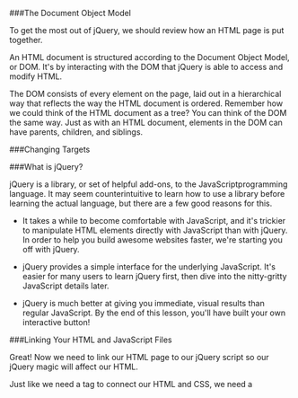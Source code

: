###The Document Object Model


To get the most out of jQuery, we should review how an HTML page is put together.

An HTML document is structured according to the Document Object Model, or DOM. It's by interacting with the DOM that jQuery is able to access and modify HTML.

The DOM consists of every element on the page, laid out in a hierarchical way that reflects the way the HTML document is ordered. Remember how we could think of the HTML document as a tree? You can think of the DOM the same way. Just as with an HTML document, elements in the DOM can have parents, children, and siblings.


###Changing Targets


###What is jQuery?

jQuery is a library, or set of helpful add-ons, to the JavaScriptprogramming language. It may seem counterintuitive to learn how to use a library before learning the actual language, but there are a few good reasons for this.

- It takes a while to become comfortable with JavaScript, and it's trickier to manipulate HTML elements directly with JavaScript than with jQuery. In order to help you build awesome websites faster, we're starting you off with jQuery.

- jQuery provides a simple interface for the underlying JavaScript. It's easier for many users to learn jQuery first, then dive into the nitty-gritty JavaScript details later.

- jQuery is much better at giving you immediate, visual results than regular JavaScript. By the end of this lesson, you'll have built your own interactive button!

###Linking Your HTML and JavaScript Files

Great! Now we need to link our HTML page to our jQuery script so our jQuery magic will affect our HTML.

Just like we need a <link> tag to connect our HTML and CSS, we need a<script> tag to connect our HTML and jQuery. The tag looks like this:


###Getting Started


Next, we'll need to start up our jQuery magic using the $(document).ready();syntax you've seen. It works like this:

- $() says, "hey, jQuery things are about to happen!"

- Putting document between the parentheses tells us that we're about to work our magic on the HTMLdocument itself.

- .ready(); is a function, or basic action, in jQuery. It says "hey, I'm going to do stuff as soon as the HTML document is ready!"

Whatever goes in .ready()'s parentheses is the jQuery event that occurs as soon as the HTML document is ready.

So,

$(document).ready(something);

says: "when the HTML document is ready, do something!" (We'll show you how to replace something with an action in the next exercise.)

Note that .ready(); ends with a semicolon. This tells jQuery that you're done giving it a command.


###The Functional Approach

Remember, when we say "function," you can think "action." Functions are the basic unit of doing work in jQuery.

For this reason, jQuery includes afunction keyword. The syntax looks like this:

```
function(){
    jQuery magic;
}
```

If we add our function inside our.ready(), jQuery will run the code in our function as soon as the HTML document loads. The syntax would then look like this:

```
$(document).ready(function() {
    jQuery magic;
});
```

`mouseenter()` does what you might expect: it produces a change when your mouse enters a given HTML element. For example,

```
$(document).ready(function() {
    $('div').mouseenter(function() {
        $('div').hide();
    });
});
```

would hide every <div> on the page as soon as you mouse over one.

Instead of `hide()`, however, we'll `placefadeTo() `inside `mouseenter()`. `fadeTo()`takes two arguments, or inputs, between its parentheses, separated by a comma: the speed at which to fade, and the opacity (or transparency) to fade to. For example,

```
fadeTo('fast', 0.25);
```


